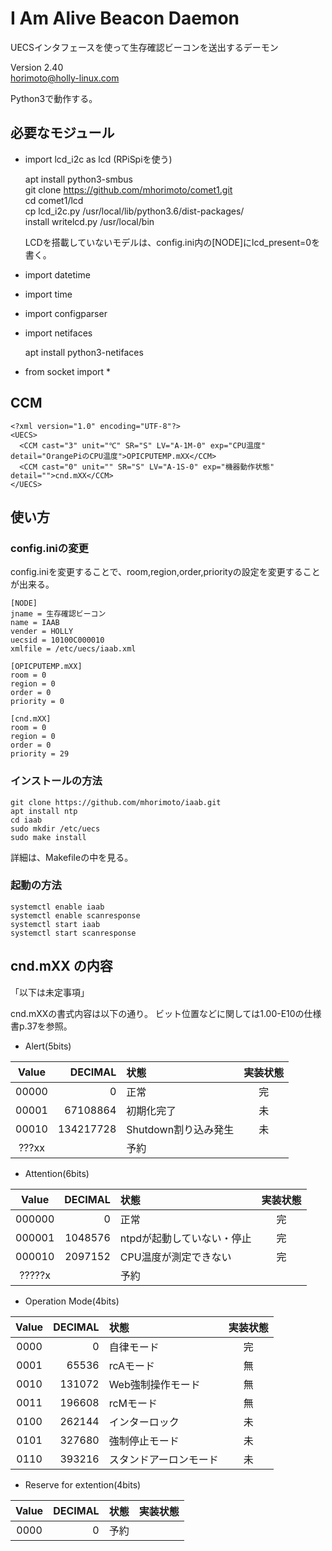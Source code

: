 # I Am Alive Beacon Daemon

UECSインタフェースを使って生存確認ビーコンを送出するデーモン


Version 2.40  
horimoto@holly-linux.com

Python3で動作する。

## 必要なモジュール

 * import lcd_i2c as lcd   (RPiSpiを使う)

     apt install python3-smbus  
     git clone https://github.com/mhorimoto/comet1.git  
     cd comet1/lcd  
     cp lcd_i2c.py /usr/local/lib/python3.6/dist-packages/  
     install writelcd.py /usr/local/bin

   LCDを搭載していないモデルは、config.ini内の[NODE]にlcd_present=0を書く。  

 * import datetime
 * import time
 * import configparser
 * import netifaces

     apt install python3-netifaces

* from socket import *

## CCM

    <?xml version="1.0" encoding="UTF-8"?>
    <UECS>
      <CCM cast="3" unit="℃" SR="S" LV="A-1M-0" exp="CPU温度" detail="OrangePiのCPU温度">OPICPUTEMP.mXX</CCM>
      <CCM cast="0" unit="" SR="S" LV="A-1S-0" exp="機器動作状態" detail="">cnd.mXX</CCM>
    </UECS>


## 使い方

### config.iniの変更

config.iniを変更することで、room,region,order,priorityの設定を変更することが出来る。

    [NODE]
    jname = 生存確認ビーコン
    name = IAAB
    vender = HOLLY
    uecsid = 10100C000010
    xmlfile = /etc/uecs/iaab.xml
    
    [OPICPUTEMP.mXX]
    room = 0
    region = 0
    order = 0
    priority = 0
    
    [cnd.mXX]
    room = 0
    region = 0
    order = 0
    priority = 29

### インストールの方法

    git clone https://github.com/mhorimoto/iaab.git
    apt install ntp
    cd iaab
    sudo mkdir /etc/uecs
    sudo make install

 詳細は、Makefileの中を見る。


### 起動の方法

    systemctl enable iaab
    systemctl enable scanresponse
    systemctl start iaab
    systemctl start scanresponse
    
## cnd.mXX の内容

「以下は未定事項」

cnd.mXXの書式内容は以下の通り。
ビット位置などに関しては1.00-E10の仕様書p.37を参照。

* Alert(5bits)

| Value | DECIMAL   | 状態                          | 実装状態 |
|:-----:|----------:|:------------------------------|:--------:|
| 00000 |         0 | 正常                          |    完    |
| 00001 |  67108864 | 初期化完了                    |    未    |
| 00010 | 134217728 | Shutdown割り込み発生          |    未    |
| ???xx |           | 予約                          |          |

* Attention(6bits)

| Value  | DECIMAL   | 状態                          | 実装状態 |
|:------:|----------:|:------------------------------|:--------:|
| 000000 |         0 | 正常                          |    完    |
| 000001 |   1048576 | ntpdが起動していない・停止    |    完    |
| 000010 |   2097152 | CPU温度が測定できない          |    完    |
| ?????x |           | 予約                          |          |

* Operation Mode(4bits)

| Value  | DECIMAL   | 状態                          | 実装状態 |
|:------:|----------:|:------------------------------|:--------:|
|  0000  |         0 | 自律モード                    |    完    |
|  0001  |     65536 | rcAモード                     |    無    |
|  0010  |    131072 | Web強制操作モード             |    無    |
|  0011  |    196608 | rcMモード                     |    無    |
|  0100  |    262144 | インターロック                |    未    |
|  0101  |    327680 | 強制停止モード                |    未    |
|  0110  |    393216 | スタンドアーロンモード        |    未    |

* Reserve for extention(4bits)

| Value  | DECIMAL   | 状態                          | 実装状態 |
|:------:|----------:|:------------------------------|:--------:|
|  0000  |         0 | 予約                          |          |
